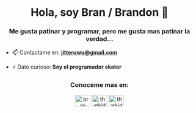 <h1 align="center">Hola, soy Bran / Brandon 🥸</h1>
<h3 align="center">Me gusta patinar y programar, pero me gusta mas patinar la verdad...</h3>

- 📫 Contactame en: **jitteruwu@gmail.com**

- ⚡ Dato curioso: **Soy el programador skater**

<h3 align="center">Conoceme mas en:</h3>
<p align="center">
<a href="https://fb.com/bran bran" target="blank"><img align="center" src="https://raw.githubusercontent.com/rahuldkjain/github-profile-readme-generator/master/src/images/icons/Social/facebook.svg" alt="bran bran" height="30" width="40" /></a>
<a href="https://instagram.com/thatkidbrano" target="blank"><img align="center" src="https://raw.githubusercontent.com/rahuldkjain/github-profile-readme-generator/master/src/images/icons/Social/instagram.svg" alt="thatkidbrano" height="30" width="40" /></a>
<a href="https://discord.gg/thatkidbran" target="blank"><img align="center" src="https://raw.githubusercontent.com/rahuldkjain/github-profile-readme-generator/master/src/images/icons/Social/discord.svg" alt="thatkidbran" height="30" width="40" /></a>
</p>

